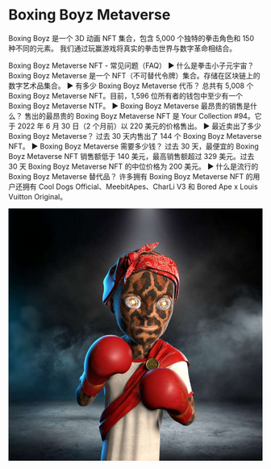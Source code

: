 # Boxing Boyz Metaverse

Boxing Boyz 是一个 3D 动画 NFT 集合，包含 5,000 个独特的拳击角色和 150 种不同的元素。 我们通过玩赢游戏将真实的拳击世界与数字革命相结合。

Boxing Boyz Metaverse NFT - 常见问题（FAQ）
▶ 什么是拳击小子元宇宙？
Boxing Boyz Metaverse 是一个 NFT（不可替代令牌）集合。存储在区块链上的数字艺术品集合。
▶ 有多少 Boxing Boyz Metaverse 代币？
总共有 5,008 个 Boxing Boyz Metaverse NFT。目前，1,596 位所有者的钱包中至少有一个 Boxing Boyz Metaverse NTF。
▶ Boxing Boyz Metaverse 最昂贵的销售是什么？
售出的最昂贵的 Boxing Boyz Metaverse NFT 是 Your Collection #94。它于 2022 年 6 月 30 日（2 个月前）以 220 美元的价格售出。
▶ 最近卖出了多少 Boxing Boyz Metaverse？
过去 30 天内售出了 144 个 Boxing Boyz Metaverse NFT。
▶ Boxing Boyz Metaverse 需要多少钱？
过去 30 天，最便宜的 Boxing Boyz Metaverse NFT 销售额低于 140 美元，最高销售额超过 329 美元。过去 30 天 Boxing Boyz Metaverse NFT 的中位价格为 200 美元。
▶ 什么是流行的 Boxing Boyz Metaverse 替代品？
许多拥有 Boxing Boyz Metaverse NFT 的用户还拥有 Cool Dogs Official、MeebitApes、CharLi V3 和 Bored Ape x Louis Vuitton Original。

![nft](1662200108050.jpg)
